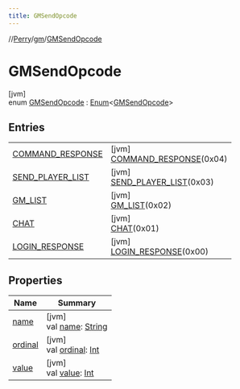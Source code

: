 ```yaml
---
title: GMSendOpcode
---
```

//[Perry](../../../index.html)/[gm](../index.html)/[GMSendOpcode](index.html)



# GMSendOpcode



[jvm]\
enum [GMSendOpcode](index.html) : [Enum](https://kotlinlang.org/api/latest/jvm/stdlib/kotlin/-enum/index.html)&lt;[GMSendOpcode](index.html)&gt;



## Entries


| | |
|---|---|
| [COMMAND_RESPONSE](-c-o-m-m-a-n-d_-r-e-s-p-o-n-s-e/index.html) | [jvm]<br>[COMMAND_RESPONSE](-c-o-m-m-a-n-d_-r-e-s-p-o-n-s-e/index.html)(0x04) |
| [SEND_PLAYER_LIST](-s-e-n-d_-p-l-a-y-e-r_-l-i-s-t/index.html) | [jvm]<br>[SEND_PLAYER_LIST](-s-e-n-d_-p-l-a-y-e-r_-l-i-s-t/index.html)(0x03) |
| [GM_LIST](-g-m_-l-i-s-t/index.html) | [jvm]<br>[GM_LIST](-g-m_-l-i-s-t/index.html)(0x02) |
| [CHAT](-c-h-a-t/index.html) | [jvm]<br>[CHAT](-c-h-a-t/index.html)(0x01) |
| [LOGIN_RESPONSE](-l-o-g-i-n_-r-e-s-p-o-n-s-e/index.html) | [jvm]<br>[LOGIN_RESPONSE](-l-o-g-i-n_-r-e-s-p-o-n-s-e/index.html)(0x00) |


## Properties


| Name | Summary |
|---|---|
| [name](../../tools.settings/-database-type/-my-s-q-l/index.html#-372974862%2FProperties%2F863300109) | [jvm]<br>val [name](../../tools.settings/-database-type/-my-s-q-l/index.html#-372974862%2FProperties%2F863300109): [String](https://kotlinlang.org/api/latest/jvm/stdlib/kotlin/-string/index.html) |
| [ordinal](../../tools.settings/-database-type/-my-s-q-l/index.html#-739389684%2FProperties%2F863300109) | [jvm]<br>val [ordinal](../../tools.settings/-database-type/-my-s-q-l/index.html#-739389684%2FProperties%2F863300109): [Int](https://kotlinlang.org/api/latest/jvm/stdlib/kotlin/-int/index.html) |
| [value](value.html) | [jvm]<br>val [value](value.html): [Int](https://kotlinlang.org/api/latest/jvm/stdlib/kotlin/-int/index.html) |

